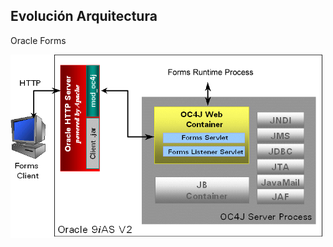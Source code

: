 ##  Evolución Arquitectura

Oracle Forms

<img src="../images/formsarch01.gif" alt="Oracle Forms Architecture" style="width: 500px;"/>